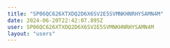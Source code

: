 ```yaml
---
title: "SP06QC626XTXDQ2D6X6SV2E5SVMNKHNRHYSAMN4M"
date: 2024-06-20T22:42:07.895Z
user: SP06QC626XTXDQ2D6X6SV2E5SVMNKHNRHYSAMN4M
layout: "users"
---
```

    